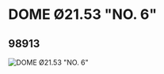 # DOME Ø21.53 "NO. 6"
## 98913
![DOME Ø21.53 "NO. 6"](https://lc-www-live-s.legocdn.com/media/bricks/5/2/4647817.jpg)